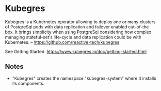 # Kubegres

Kubegres is a Kubernetes operator allowing to deploy one or many clusters of PostgreSql pods with data replication and failover enabled out-of-the box. It brings simplicity when using PostgreSql considering how complex managing stateful-set's life-cycle and data replication could be with Kubernetes.
– https://github.com/reactive-tech/kubegres

See Getting Started: https://www.kubegres.io/doc/getting-started.html

## Notes

- "Kubegres" creates the namespace "kubegres-system" where it installs its components.

